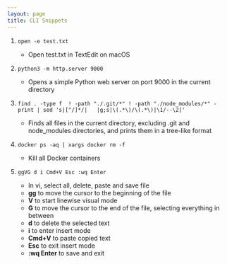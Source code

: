 ```yaml
---
layout: page
title: CLI Snippets
---
```


1. `open -e test.txt`
    - Open test.txt in TextEdit on macOS

2. `python3 -m http.server 9000`
    - Opens a simple Python web server on port 9000 in the current directory

3. `find . -type f  ! -path "./.git/*" ! -path "./node_modules/*" -print | sed 's|[^/]*/|   |g;s|\(.*\)/\(.*\)|\1/--\2|'`
    - Finds all files in the current directory, excluding .git and node_modules directories, and prints them in a tree-like format

4. `docker ps -aq | xargs docker rm -f`
    - Kill all Docker containers

5. `ggVG d i Cmd+V Esc :wq Enter`
    - In vi, select all, delete, paste and save file
    - **gg** to move the cursor to the beginning of the file
    - **V** to start linewise visual mode
    - **G** to move the cursor to the end of the file, selecting everything in between
    - **d** to delete the selected text
    - **i** to enter insert mode
    - **Cmd+V** to paste copied text
    - **Esc** to exit insert mode
    - **:wq Enter** to save and exit
